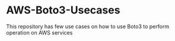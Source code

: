 # AWS-Boto3-Usecases
This repository has few use cases on how to use Boto3 to perform operation on AWS services

